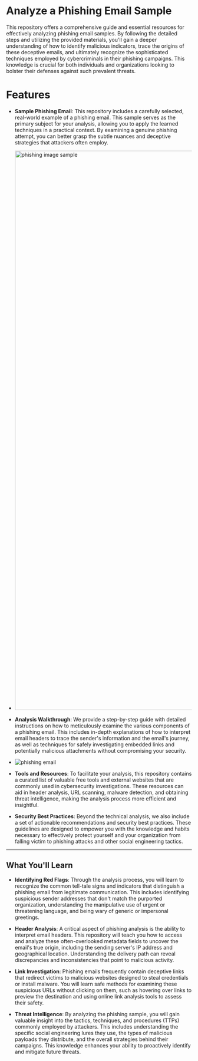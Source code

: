 # Analyze a Phishing Email Sample

This repository offers a comprehensive guide and essential resources for effectively analyzing phishing email samples. By following the detailed steps and utilizing the provided materials, you'll gain a deeper understanding of how to identify malicious indicators, trace the origins of these deceptive emails, and ultimately recognize the sophisticated techniques employed by cybercriminals in their phishing campaigns. This knowledge is crucial for both individuals and organizations looking to bolster their defenses against such prevalent threats.

# Features

  * **Sample Phishing Email**: This repository includes a carefully selected, real-world example of a phishing email. This sample serves as the primary subject for your analysis, allowing you to apply the learned techniques in a practical context. By examining a genuine phishing attempt, you can better grasp the subtle nuances and deceptive strategies that attackers often employ.
  * <img width="2048" height="1518" alt="phishing image sample" src="https://github.com/user-attachments/assets/7d0c06b1-3abd-4522-bde9-43b8884a7c5e" />


  * **Analysis Walkthrough**: We provide a step-by-step guide with detailed instructions on how to meticulously examine the various components of a phishing email. This includes in-depth explanations of how to interpret email headers to trace the sender's information and the email's journey, as well as techniques for safely investigating embedded links and potentially malicious attachments without compromising your security.
  * ![phishing email](https://github.com/user-attachments/assets/c1aea7a3-8b66-4767-ac2b-29de412fdccf)


  * **Tools and Resources**: To facilitate your analysis, this repository contains a curated list of valuable free tools and external websites that are commonly used in cybersecurity investigations. These resources can aid in header analysis, URL scanning, malware detection, and obtaining threat intelligence, making the analysis process more efficient and insightful.

  * **Security Best Practices**: Beyond the technical analysis, we also include a set of actionable recommendations and security best practices. These guidelines are designed to empower you with the knowledge and habits necessary to effectively protect yourself and your organization from falling victim to phishing attacks and other social engineering tactics.

-----

## What You'll Learn

  * **Identifying Red Flags**: Through the analysis process, you will learn to recognize the common tell-tale signs and indicators that distinguish a phishing email from legitimate communication. This includes identifying suspicious sender addresses that don't match the purported organization, understanding the manipulative use of urgent or threatening language, and being wary of generic or impersonal greetings.

  * **Header Analysis**: A critical aspect of phishing analysis is the ability to interpret email headers. This repository will teach you how to access and analyze these often-overlooked metadata fields to uncover the email's true origin, including the sending server's IP address and geographical location. Understanding the delivery path can reveal discrepancies and inconsistencies that point to malicious activity.

  * **Link Investigation**: Phishing emails frequently contain deceptive links that redirect victims to malicious websites designed to steal credentials or install malware. You will learn safe methods for examining these suspicious URLs without clicking on them, such as hovering over links to preview the destination and using online link analysis tools to assess their safety.

  * **Threat Intelligence**: By analyzing the phishing sample, you will gain valuable insight into the tactics, techniques, and procedures (TTPs) commonly employed by attackers. This includes understanding the specific social engineering lures they use, the types of malicious payloads they distribute, and the overall strategies behind their campaigns. This knowledge enhances your ability to proactively identify and mitigate future threats.
